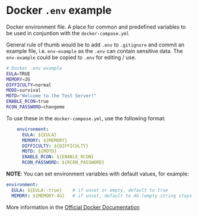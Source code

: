 # Docker `.env` example

Docker environment file. A place for common and predefined variables to be used in conjuntion with the `docker-compose.yml`

General rule of thumb would be to add `.env` to `.gitignore` and commit an example file, i.e. `env-example` as the `.env` can contain sensitive data. The `env-example` could be copied to `.env` for editing / use.

```bash
# Docker .env example
EULA=TRUE
MEMORY=2G
DIFFICULTY=normal
MODE=survival
MOTD="Welcome to the Test Server!"
ENABLE_RCON=true
RCON_PASSWORD=changeme
```

To use these in the `docker-compose.yml`, use the following format:

```yml
    environment:
      EULA: ${EULA}
      MEMORY: ${MEMORY}
      DIFFICULTY: ${DIFFICULTY}
      MOTD: ${MOTD}
      ENABLE_RCON: ${ENABLE_RCON}
      RCON_PASSWORD: ${RCON_PASSWORD}
```

**NOTE**: You can set environment variables with default values, for example:

```yml
environment:
  EULA: ${EULA:-true}    # if unset or empty, default to true
  MEMORY: ${MEMORY-4G}   # if unset, default to 4G (empty string stays empty)
```

More information in the [Official Docker Documentation](https://docs.docker.com/compose/how-tos/environment-variables/variable-interpolation/)
